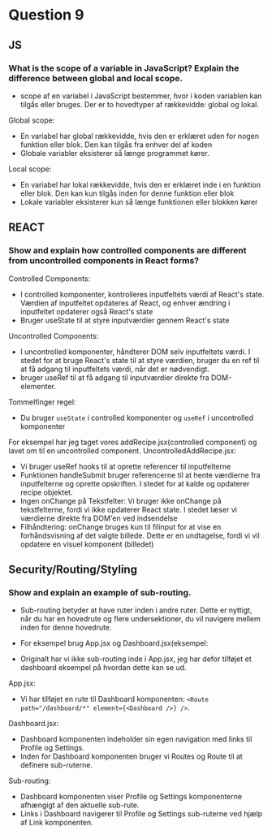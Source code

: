 # Question 9

## JS

### What is the scope of a variable in JavaScript? Explain the difference between global and local scope.
* scope af en variabel i JavaScript bestemmer, hvor i koden variablen kan tilgås eller bruges. Der er to hovedtyper af rækkevidde: global og lokal.

Global scope:
* En variabel har global rækkevidde, hvis den er erklæret uden for nogen funktion eller blok. Den kan tilgås fra enhver del af koden
* Globale variabler eksisterer så længe programmet kører.

Local scope:
* En variabel har lokal rækkevidde, hvis den er erklæret inde i en funktion eller blok. Den kan kun tilgås inden for denne funktion eller blok
* Lokale variabler eksisterer kun så længe funktionen eller blokken kører

## REACT

### Show and explain how controlled components are different from uncontrolled components in React forms?

Controlled Components:
* I controlled komponenter, kontrolleres inputfeltets værdi af React's state. Værdien af inputfeltet opdateres af React, og enhver ændring i inputfeltet opdaterer også React's state
* Bruger useState til at styre inputværdier gennem React's state

Uncontrolled Components:
* I uncontrolled komponenter, håndterer DOM selv inputfeltets værdi. I stedet for at bruge React's state til at styre værdien, bruger du en ref til at få adgang til inputfeltets værdi, når det er nødvendigt.
* bruger useRef til at få adgang til inputværdier direkte fra DOM-elementer.

Tommelfinger regel:
* Du bruger `useState` i controlled komponenter og `useRef` i uncontrolled komponenter

For eksempel har jeg taget vores addRecipe.jsx(controlled component) og lavet om til en uncontrolled component.
UncontrolledAddRecipe.jsx:
* Vi bruger useRef hooks til at oprette referencer til inputfelterne
* Funktionen handleSubmit bruger referencerne til at hente værdierne fra inputfelterne og oprette opskriften. I stedet for at kalde og opdaterer recipe objektet. 
* Ingen onChange på Tekstfelter: Vi bruger ikke onChange på tekstfelterne, fordi vi ikke opdaterer React state. I stedet læser vi værdierne direkte fra DOM'en ved indsendelse
* Filhåndtering: onChange bruges kun til filinput for at vise en forhåndsvisning af det valgte billede. Dette er en undtagelse, fordi vi vil opdatere en visuel komponent (billedet)

## Security/Routing/Styling

### Show and explain an example of sub-routing.
* Sub-routing betyder at have ruter inden i andre ruter. Dette er nyttigt, når du har en hovedrute og flere undersektioner, du vil navigere mellem inden for denne hovedrute.

* For eksempel brug App.jsx og Dashboard.jsx(eksempel:
* Originalt har vi ikke sub-routing inde i App.jsx, jeg har defor tilføjet et dashboard eksempel på hvordan dette kan se ud.

App.jsx:
* Vi har tilføjet en rute til Dashboard komponenten: `<Route path="/dashboard/*" element={<Dashboard />} />`.

Dashboard.jsx:
* Dashboard komponenten indeholder sin egen navigation med links til Profile og Settings.
* Inden for Dashboard komponenten bruger vi Routes og Route til at definere sub-ruterne.

Sub-routing:
* Dashboard komponenten viser Profile og Settings komponenterne afhængigt af den aktuelle sub-rute.
* Links i Dashboard navigerer til Profile og Settings sub-ruterne ved hjælp af Link komponenten.

